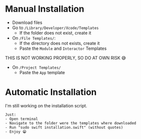 # Manual Installation

- Download files
- Go to `/Library/Developer/Xcode/Templates`
  - If the folder does not exist, create it
- On `/File Templates/`:
  - If the directory does not exists, create it
  - Paste the `Module` and `Interactor` Templates

THIS IS NOT WORKING PROPERLY, SO DO AT OWN RISK 😅
- On `/Project Templates/`
  - Paste the `App` template
  
  
# Automatic Installation

I'm still working on the installation script.

``` The usasge is very simple
Just:
- Open terminal
- Navigate to the folder were the templates where downloaded
- Run "sudo swift installation.swift" (without quotes)
- Enjoy 😁
```
